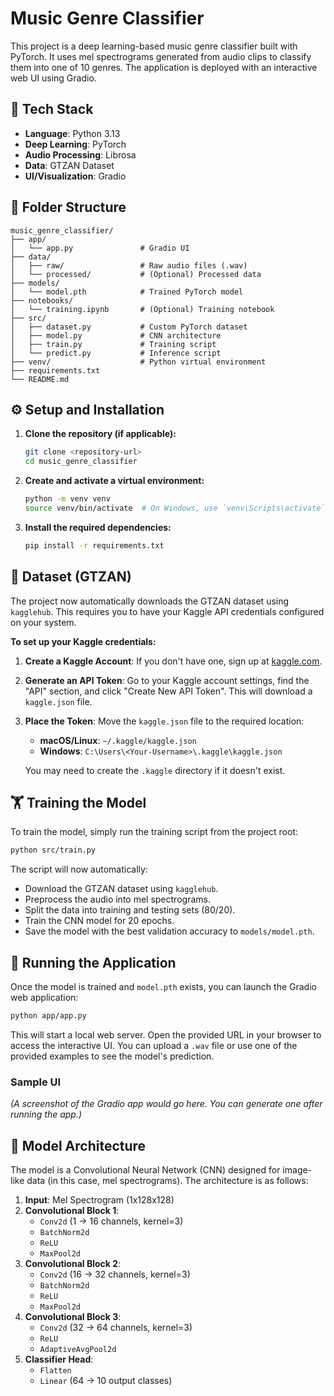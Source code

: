 # Music Genre Classifier

This project is a deep learning-based music genre classifier built with PyTorch. It uses mel spectrograms generated from audio clips to classify them into one of 10 genres. The application is deployed with an interactive web UI using Gradio.

## 🎼 Tech Stack

- **Language**: Python 3.13
- **Deep Learning**: PyTorch
- **Audio Processing**: Librosa
- **Data**: GTZAN Dataset
- **UI/Visualization**: Gradio

## 📁 Folder Structure

```
music_genre_classifier/
├── app/
│   └── app.py               # Gradio UI
├── data/
│   ├── raw/                 # Raw audio files (.wav)
│   └── processed/           # (Optional) Processed data
├── models/
│   └── model.pth            # Trained PyTorch model
├── notebooks/
│   └── training.ipynb       # (Optional) Training notebook
├── src/
│   ├── dataset.py           # Custom PyTorch dataset
│   ├── model.py             # CNN architecture
│   ├── train.py             # Training script
│   └── predict.py           # Inference script
├── venv/                    # Python virtual environment
├── requirements.txt
└── README.md
```

## ⚙️ Setup and Installation

1.  **Clone the repository (if applicable):**
    ```bash
    git clone <repository-url>
    cd music_genre_classifier
    ```

2.  **Create and activate a virtual environment:**
    ```bash
    python -m venv venv
    source venv/bin/activate  # On Windows, use `venv\Scripts\activate`
    ```

3.  **Install the required dependencies:**
    ```bash
    pip install -r requirements.txt
    ```

## 🎵 Dataset (GTZAN)

The project now automatically downloads the GTZAN dataset using `kagglehub`. This requires you to have your Kaggle API credentials configured on your system.

**To set up your Kaggle credentials:**

1.  **Create a Kaggle Account**: If you don't have one, sign up at [kaggle.com](https://www.kaggle.com).
2.  **Generate an API Token**: Go to your Kaggle account settings, find the "API" section, and click "Create New API Token". This will download a `kaggle.json` file.
3.  **Place the Token**: Move the `kaggle.json` file to the required location:
    - **macOS/Linux**: `~/.kaggle/kaggle.json`
    - **Windows**: `C:\Users\<Your-Username>\.kaggle\kaggle.json`

    You may need to create the `.kaggle` directory if it doesn't exist.

## 🏋️ Training the Model

To train the model, simply run the training script from the project root:

```bash
python src/train.py
```

The script will now automatically:
- Download the GTZAN dataset using `kagglehub`.
- Preprocess the audio into mel spectrograms.
- Split the data into training and testing sets (80/20).
- Train the CNN model for 20 epochs.
- Save the model with the best validation accuracy to `models/model.pth`.

## 🚀 Running the Application

Once the model is trained and `model.pth` exists, you can launch the Gradio web application:

```bash
python app/app.py
```

This will start a local web server. Open the provided URL in your browser to access the interactive UI. You can upload a `.wav` file or use one of the provided examples to see the model's prediction.

### Sample UI

*(A screenshot of the Gradio app would go here. You can generate one after running the app.)*

## 🧠 Model Architecture

The model is a Convolutional Neural Network (CNN) designed for image-like data (in this case, mel spectrograms). The architecture is as follows:

1.  **Input**: Mel Spectrogram (1x128x128)
2.  **Convolutional Block 1**:
    - `Conv2d` (1 -> 16 channels, kernel=3)
    - `BatchNorm2d`
    - `ReLU`
    - `MaxPool2d`
3.  **Convolutional Block 2**:
    - `Conv2d` (16 -> 32 channels, kernel=3)
    - `BatchNorm2d`
    - `ReLU`
    - `MaxPool2d`
4.  **Convolutional Block 3**:
    - `Conv2d` (32 -> 64 channels, kernel=3)
    - `ReLU`
    - `AdaptiveAvgPool2d`
5.  **Classifier Head**:
    - `Flatten`
    - `Linear` (64 -> 10 output classes)

